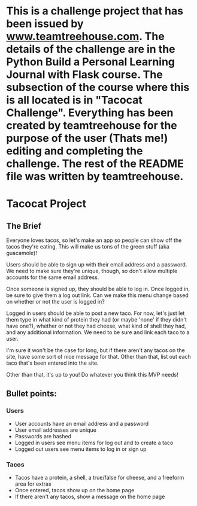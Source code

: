 # This is a challenge project that has been issued by www.teamtreehouse.com. The details of the challenge are in the Python Build a Personal Learning Journal with Flask course. The subsection of the course where this is all located is in "Tacocat Challenge". Everything has been created by teamtreehouse for the purpose of the user (Thats me!) editing and completing the challenge. The rest of the README file was written by teamtreehouse.


# Tacocat Project

## The Brief

Everyone loves tacos, so let's make an app so people can show off the tacos they're eating. This will make us tons of the green stuff (aka guacamole)!

Users should be able to sign up with their email address and a password. We need to make sure they're unique, though, so don't allow multiple accounts for the same email address.

Once someone is signed up, they should be able to log in. Once logged in, be sure to give them a log out link. Can we make this menu change based on whether or not the user is logged in?

Logged in users should be able to post a new taco. For now, let's just let them type in what kind of protein they had (or maybe 'none' if they didn't have one?), whether or not they had cheese, what kind of shell they had, and any additional information. We need to be sure and link each taco to a user.

I'm sure it won't be the case for long, but if there aren't any tacos on the site, have some sort of nice message for that. Other than that, list out each taco that's been entered into the site.

Other than that, it's up to you! Do whatever you think this MVP needs!

## Bullet points:

### Users

* User accounts have an email address and a password
* User email addresses are unique
* Passwords are hashed
* Logged in users see menu items for log out and to create a taco
* Logged out users see menu items to log in or sign up

### Tacos

* Tacos have a protein, a shell, a true/false for cheese, and a freeform area for extras
* Once entered, tacos show up on the home page
* If there aren't any tacos, show a message on the home page
